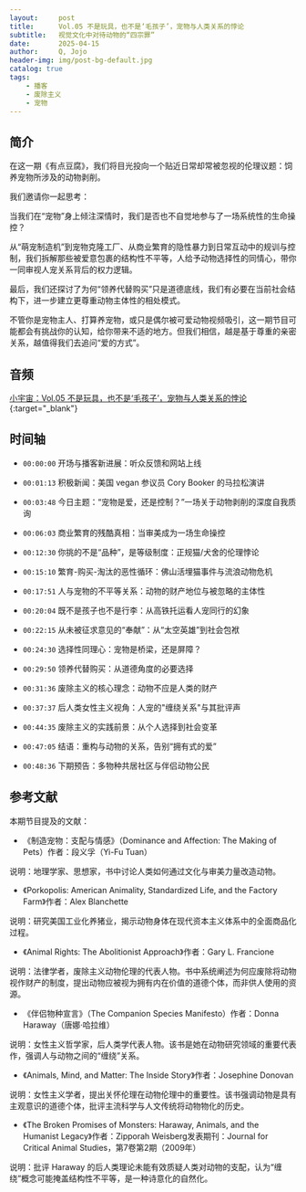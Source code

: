 ```yaml
---
layout:     post
title:      Vol.05 不是玩具，也不是‘毛孩子’，宠物与人类关系的悖论
subtitle:   视觉文化中对待动物的“四宗罪”
date:       2025-04-15
author:     Q, Jojo
header-img: img/post-bg-default.jpg
catalog: true
tags:
    - 播客
    - 废除主义
    - 宠物
---
```


## 简介

在这一期《有点豆腐》，我们将目光投向一个贴近日常却常被忽视的伦理议题：饲养宠物所涉及的动物剥削。

我们邀请你一起思考：

当我们在“宠物”身上倾注深情时，我们是否也不自觉地参与了一场系统性的生命操控？

从“萌宠制造机”到宠物克隆工厂、从商业繁育的隐性暴力到日常互动中的规训与控制，我们拆解那些被爱意包裹的结构性不平等，人给予动物选择性的同情心，带你一同审视人宠关系背后的权力逻辑。

最后，我们还探讨了为何“领养代替购买”只是道德底线，我们有必要在当前社会结构下，进一步建立更尊重动物主体性的相处模式。

不管你是宠物主人、打算养宠物，或只是偶尔被可爱动物视频吸引，这一期节目可能都会有挑战你的认知，给你带来不适的地方。但我们相信，越是基于尊重的亲密关系，越值得我们去追问“爱的方式”。

## 音频

[小宇宙：Vol.05 不是玩具，也不是‘毛孩子’，宠物与人类关系的悖论](https://www.xiaoyuzhoufm.com/episode/67fe46491f1db84a566c45cd){:target="_blank"}

## 时间轴 

* `00:00:00` 开场与播客新进展：听众反馈和网站上线

* `00:01:13` 积极新闻：美国 vegan 参议员 Cory Booker 的马拉松演讲

* `00:03:48` 今日主题：“宠物是爱，还是控制？”一场关于动物剥削的深度自我质询

* `00:06:03` 商业繁育的残酷真相：当审美成为一场生命操控

* `00:12:30` 你挑的不是“品种”，是等级制度：正规猫/犬舍的伦理悖论

* `00:15:10` 繁育-购买-淘汰的恶性循环：佛山活埋猫事件与流浪动物危机

* `00:17:51` 人与宠物的不平等关系：动物的财产地位与被忽略的主体性

* `00:20:04` 既不是孩子也不是行李：从高铁托运看人宠同行的幻象

* `00:22:15` 从未被征求意见的“奉献”：从“太空英雄”到社会包袱

* `00:24:30` 选择性同理心：宠物是桥梁，还是屏障？

* `00:29:50` 领养代替购买：从道德角度的必要选择

* `00:31:36` 废除主义的核心理念：动物不应是人类的财产

* `00:37:37` 后人类女性主义视角：人宠的"缠绕关系"与其批评声

* `00:44:35` 废除主义的实践前景：从个人选择到社会变革

* `00:47:05` 结语：重构与动物的关系，告别“拥有式的爱”

* `00:48:36` 下期预告：多物种共居社区与伴侣动物公民


## 参考文献

本期节目提及的文献：

* 《制造宠物：支配与情感》（Dominance and Affection: The Making of Pets）作者：段义孚（Yi-Fu Tuan）

说明：地理学家、思想家，书中讨论人类如何通过文化与审美力量改造动物。

* 《Porkopolis: American Animality, Standardized Life, and the Factory Farm》作者：Alex Blanchette

说明：研究美国工业化养猪业，揭示动物身体在现代资本主义体系中的全面商品化过程。

* 《Animal Rights: The Abolitionist Approach》作者：Gary L. Francione

说明：法律学者，废除主义动物伦理的代表人物。书中系统阐述为何应废除将动物视作财产的制度，提出动物应被视为拥有内在价值的道德个体，而非供人使用的资源。

* 《伴侣物种宣言》（The Companion Species Manifesto）作者：Donna Haraway（唐娜·哈拉维）

说明：女性主义哲学家，后人类学代表人物。该书是她在动物研究领域的重要代表作，强调人与动物之间的“缠绕”关系。

* 《Animals, Mind, and Matter: The Inside Story》作者：Josephine Donovan

说明：女性主义学者，提出关怀伦理在动物伦理中的重要性。该书强调动物是具有主观意识的道德个体，批评主流科学与人文传统将动物物化的历史。

* 《The Broken Promises of Monsters: Haraway, Animals, and the Humanist Legacy》作者：Zipporah Weisberg发表期刊：Journal for Critical Animal Studies，第7卷第2期（2009年）

说明：批评 Haraway 的后人类理论未能有效质疑人类对动物的支配，认为“缠绕”概念可能掩盖结构性不平等，是一种诗意化的自然化。

